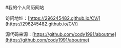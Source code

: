 #我的个人简历网站

访问地址：[https://296245482.github.io/CV/](https://296245482.github.io/CV/)

源代码来源：[https://github.com/cody1991/aboutme](https://github.com/cody1991/aboutme)